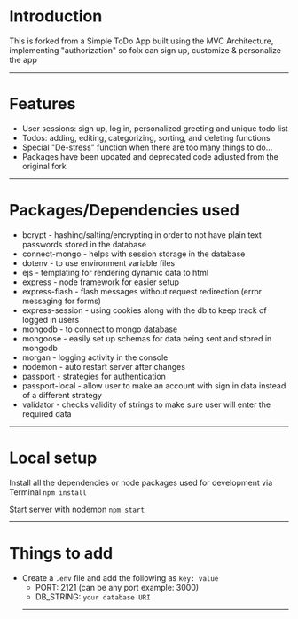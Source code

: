 # Introduction

This is forked from a Simple ToDo App built using the MVC Architecture, implementing "authorization" so folx can sign up, customize & personalize the app

---

# Features

- User sessions: sign up, log in, personalized greeting and unique todo list
- Todos: adding, editing, categorizing, sorting, and deleting functions
- Special "De-stress" function when there are too many things to do...
- Packages have been updated and deprecated code adjusted from the original fork

---

# Packages/Dependencies used

- bcrypt - hashing/salting/encrypting in order to not have plain text passwords stored in the database
- connect-mongo - helps with session storage in the database
- dotenv - to use environment variable files
- ejs - templating for rendering dynamic data to html
- express - node framework for easier setup
- express-flash - flash messages without request redirection (error messaging for forms)
- express-session - using cookies along with the db to keep track of logged in users
- mongodb - to connect to mongo database
- mongoose - easily set up schemas for data being sent and stored in mongodb
- morgan - logging activity in the console
- nodemon - auto restart server after changes
- passport - strategies for authentication
- passport-local - allow user to make an account with sign in data instead of a different strategy
- validator - checks validity of strings to make sure user will enter the required data

---

# Local setup

Install all the dependencies or node packages used for development via Terminal
`npm install`

Start server with nodemon
`npm start`

---

# Things to add

- Create a `.env` file and add the following as `key: value`
  - PORT: 2121 (can be any port example: 3000)
  - DB_STRING: `your database URI`
  ***

